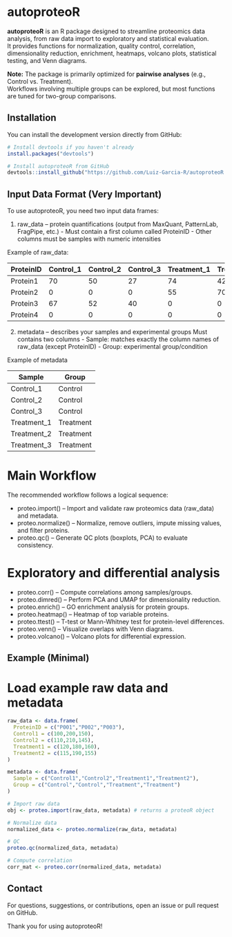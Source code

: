 # autoproteoR

<!-- badges: start -->
<!-- badges: end -->

**autoproteoR** is an R package designed to streamline proteomics data analysis, from raw data import to exploratory and statistical evaluation.  
It provides functions for normalization, quality control, correlation, dimensionality reduction, enrichment, heatmaps, volcano plots, statistical testing, and Venn diagrams.

**Note:** The package is primarily optimized for **pairwise analyses** (e.g., Control vs. Treatment).  
Workflows involving multiple groups can be explored, but most functions are tuned for two-group comparisons.

## Installation

You can install the development version directly from GitHub:

```r
# Install devtools if you haven't already
install.packages("devtools")

# Install autoproteoR from GitHub
devtools::install_github("https://github.com/Luiz-Garcia-R/autoproteoR.git")
```

## Input Data Format (Very Important)

To use autoproteoR, you need two input data frames:
  1. raw_data – protein quantifications (output from MaxQuant, PatternLab, FragPipe, etc.)
    - Must contain a first column called ProteinID
    - Other columns must be samples with numeric intensities

Example of raw_data:

| ProteinID | Control\_1 | Control\_2 | Control\_3 | Treatment\_1 | Treatment\_2 | Treatment\_3 |
| --------- | ---------- | ---------- | ---------- | ------------ | ------------ | ------------ |
| Protein1  | 70         | 50         | 27         | 74           | 42           | 57           |
| Protein2  | 0          | 0          | 0          | 55           | 70           | 88           |
| Protein3  | 67         | 52         | 40         | 0            | 0            | 0            |
| Protein4  | 0          | 0          | 0          | 0            | 0            | 0            |


  2. metadata – describes your samples and experimental groups
  Must contains two columns
    - Sample: matches exactly the column names of raw_data (except ProteinID)
    - Group: experimental group/condition

Example of metadata

| Sample       | Group     |
| ------------ | --------- |
| Control\_1   | Control   |
| Control\_2   | Control   |
| Control\_3   | Control   |
| Treatment\_1 | Treatment |
| Treatment\_2 | Treatment |
| Treatment\_3 | Treatment |

# Main Workflow

The recommended workflow follows a logical sequence:
  - proteo.import() – Import and validate raw proteomics data (raw_data) and metadata.
  - proteo.normalize() – Normalize, remove outliers, impute missing values, and filter proteins.
  - proteo.qc() – Generate QC plots (boxplots, PCA) to evaluate consistency.

# Exploratory and differential analysis
  - proteo.corr() – Compute correlations among samples/groups.
  - proteo.dimred() – Perform PCA and UMAP for dimensionality reduction.
  - proteo.enrich() – GO enrichment analysis for protein groups.
  - proteo.heatmap() – Heatmap of top variable proteins.
  - proteo.ttest() – T-test or Mann-Whitney test for protein-level differences.
  - proteo.venn() – Visualize overlaps with Venn diagrams.
  - proteo.volcano() – Volcano plots for differential expression.

## Example (Minimal)

# Load example raw data and metadata
```r
raw_data <- data.frame(
  ProteinID = c("P001","P002","P003"),
  Control1 = c(100,200,150),
  Control2 = c(110,210,145),
  Treatment1 = c(120,180,160),
  Treatment2 = c(115,190,155)
)

metadata <- data.frame(
  Sample = c("Control1","Control2","Treatment1","Treatment2"),
  Group = c("Control","Control","Treatment","Treatment")
)

# Import raw data
obj <- proteo.import(raw_data, metadata) # returns a proteoR object

# Normalize data
normalized_data <- proteo.normalize(raw_data, metadata)

# QC
proteo.qc(normalized_data, metadata)

# Compute correlation
corr_mat <- proteo.corr(normalized_data, metadata)
```

## Contact

For questions, suggestions, or contributions, open an issue or pull request on GitHub.

Thank you for using autoproteoR!
